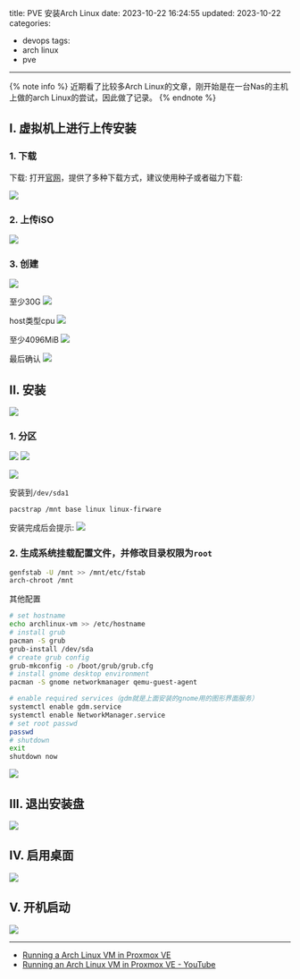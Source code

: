 title: PVE 安装Arch Linux
date: 2023-10-22 16:24:55
updated: 2023-10-22
categories:
- devops
tags:
- arch linux
- pve

---

{% note info %} 近期看了比较多Arch Linux的文章，刚开始是在一台Nas的主机上做的arch Linux的尝试，因此做了记录。 {% endnote %}

<!-- more -->

## I. 虚拟机上进行上传安装

### 1. 下载
下载: 打开[官网](https://archlinux.org/download/)，提供了多种下载方式，建议使用种子或者磁力下载:

![](/img/pve_archlinux_7d07ec35_0.png)

### 2. 上传iSO
![](/img/pve_archlinux_37c6e357_1.png)

### 3. 创建

![](/img/pve_archlinux_14e69f12_2.png)

至少30G
![](/img/pve_archlinux_7391c96b_3.png)

host类型cpu
![](/img/pve_archlinux_ae984d21_4.png)

至少4096MiB
![](/img/pve_archlinux_6d6ea7e4_5.png)

最后确认
![](/img/pve_archlinux_0ba32f29_6.png)

## II. 安装

![](/img/pve_archlinux_7d3ab382_7.png)

### 1. 分区
![](/img/pve_archlinux_9453e49c_8.png)
![](/img/pve_archlinux_1989bbcc_9.png)

![](/img/pve_archlinux_ee28bfe6_10.png)

安装到`/dev/sda1`

```bash
pacstrap /mnt base linux linux-firware
```

安装完成后会提示:
![](/img/pve_archlinux_172d3d85_11.png)

### 2. 生成系统挂载配置文件，并修改目录权限为`root`

```bash
genfstab -U /mnt >> /mnt/etc/fstab
arch-chroot /mnt
```

其他配置

```bash
# set hostname
echo archlinux-vm >> /etc/hostname
# install grub
pacman -S grub
grub-install /dev/sda
# create grub config
grub-mkconfig -o /boot/grub/grub.cfg
# install gnome desktop environment
pacman -S gnome networkmanager qemu-guest-agent

```


```bash
# enable required services（gdm就是上面安装的gnome用的图形界面服务）
systemctl enable gdm.service
systemctl enable NetworkManager.service
# set root passwd
passwd
# shutdown
exit
shutdown now
```

![](/img/pve_archlinux_e27c5f54_12.png)

## III. 退出安装盘

![](/img/pve_archlinux_601f4177_13.png)

## IV. 启用桌面
![](/img/pve_archlinux_10fb5a6f_14.png)

## V. 开机启动
![](/img/pve_archlinux_c5d8b444_15.png)


---

- [Running a Arch Linux VM in Proxmox VE](https://i12bretro.github.io/tutorials/0874.html)
- [Running an Arch Linux VM in Proxmox VE - YouTube](https://www.youtube.com/watch?v=XlYL2JHgH6k)
